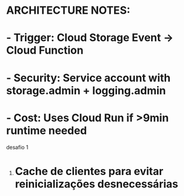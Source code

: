 # ARCHITECTURE NOTES:
# - Trigger: Cloud Storage Event -> Cloud Function
# - Security: Service account with storage.admin + logging.admin
# - Cost: Uses Cloud Run if >9min runtime needed

desafio 1
1. # Cache de clientes para evitar reinicializações desnecessárias
